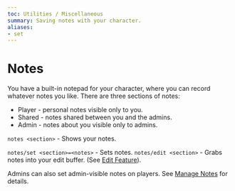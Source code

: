 ```yaml
---
toc: Utilities / Miscellaneous
summary: Saving notes with your character.
aliases:
- set
---
```

# Notes

You have a built-in notepad for your character, where you can record whatever notes you like.  There are three sections of notes:

* Player - personal notes visible only to you.
* Shared - notes shared between you and the admins.
* Admin - notes about you visible only to admins.

`notes <section>` - Shows your notes.

`notes/set <section>=<notes>` - Sets notes.
`notes/edit <section>` - Grabs notes into your edit buffer.  (See [Edit Feature](/help/edit)).

Admins can also set admin-visible notes on players.  See [Manage Notes](/help/manage_notes) for details.
